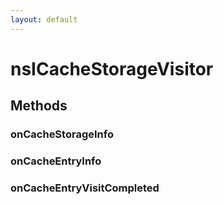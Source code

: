 ```yaml
---
layout: default
---
```


# nsICacheStorageVisitor #

## Methods ##

### onCacheStorageInfo ###
  
  

### onCacheEntryInfo ###
  
  

### onCacheEntryVisitCompleted ###
  
  
